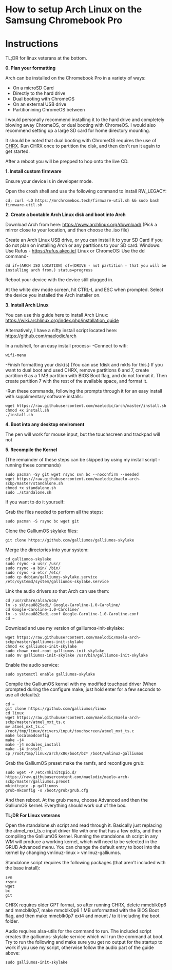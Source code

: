 # How to setup Arch Linux on the Samsung Chromebook Pro

# Instructions

TL;DR for linux veterans at the bottom.

**0. Plan your formatting**

Arch can be installed on the Chromebook Pro in a variety of ways:
- On a microSD Card
- Directly to the hard drive
- Dual booting with ChromeOS
- On an external USB drive
- Partitionining ChromeOS between 

I would personally recommend installing it to the hard drive and completely blowing away ChromeOS, or dual booting with ChromeOS. I would also recommend setting up a large SD card for home directory mounting.

It should be noted that dual booting with ChromeOS requires the use of [CHRX](https://github.com/reynhout/chrx). Run CHRX once to partition the disk, and then don't run it again to get started.

After a reboot you will be prepped to hop onto the live CD.

**1. Install custom firmware**

Ensure your device is in developer mode.

Open the crosh shell and use the following command to install RW_LEGACY:
```
cd; curl -LO https://mrchromebox.tech/firmware-util.sh && sudo bash firmware-util.sh
```

**2. Create a bootable Arch Linux disk and boot into Arch**

Download Arch from here: https://www.archlinux.org/download/ (Pick a mirror close to your location, and then choose the .iso file)

Create an Arch Linux USB drive, or you can install it to your SD Card if you do not plan on installing Arch or any partitions to your SD card:
Windows: Use Rufus - https://rufus.akeo.ie/
Linux or ChromeOS: Use the dd command-
```
dd if=(ARCH ISO LOCATION) of=(DRIVE - not partition - that you will be installing arch from.) status=progress
```
Reboot your device with the device still plugged in.

At the white dev mode screen, hit CTRL-L and ESC when prompted. Select the device you installed the Arch installer on.

**3. Install Arch Linux**

You can use this guide here to install Arch Linux: https://wiki.archlinux.org/index.php/installation_guide

Alternatively, I have a nifty install script located here: https://github.com/maelodic/arch

In a nutshell, for an easy install process-
-Connect to wifi:
```
wifi-menu
```

-Finish formatting your disk(s) (You can use fdisk and mkfs for this.) If you want to dual boot and used CHRX, remove partitions 6 and 7, create partition 6 as a 1 MB partition with BIOS Boot flag, and do not format it. Then create partition 7 with the rest of the available space, and format it.

-Run these commands, following the prompts through it for an easy install with supplimentary software installs:
```
wget https://raw.githubusercontent.com/maelodic/arch/master/install.sh 
chmod +x install.sh 
./install.sh
```

**4. Boot into any desktop enviroment**

The pen will work for mouse input, but the touchscreen and trackpad will not

**5. Recompile the Kernel**

(The remainder of these steps can be skipped by using my install script - running these commands)
```
sudo pacman -Sy git wget rsync svn bc --noconfirm --needed
wget https://raw.githubusercontent.com/maelodic/maelo-arch-scbp/master/standalone.sh
chmod +x standalone.sh
sudo ./standalone.sh
```

If you want to do it yourself:

Grab the files needed to perform all the steps:
```
sudo pacman -S rsync bc wget git
```

Clone the GalliumOS skylake files:
```
git clone https://github.com/galliumos/galliumos-skylake
```

Merge the directories into your system:
```
cd galliumos-skylake
sudo rsync -a usr/ /usr/
sudo rsync -a bin/ /bin/
sudo rsync -a etc/ /etc/
sudo cp debian/galliumos-skylake.service /etc/systemd/system/galliumos-skylake.service
```

Link the audio drivers so that Arch can use them:
```
cd /usr/share/alsa/ucm/
ln -s sklnau8825adi/ Google-Caroline-1.0-Caroline/
cd Google-Caroline-1.0-Caroline/
ln -s sklnau8825adi.conf Google-Caroline-1.0-Caroline.conf
cd ~
```

Download and use my version of galliumos-init-skylake:
```
wget https://raw.githubusercontent.com/maelodic/maelo-arch-scbp/master/galliumos-init-skylake
chmod +x galliumos-init-skylake
sudo chown root.root galliumos-init-skylake
sudo mv galliumos-init-skylake /usr/bin/galliumos-init-skylake
```

Enable the audio service:
```
sudo systemctl enable galliumos-skylake
```

Compile the GalliumOS kernel with my modified touchpad driver (When prompted during the configure make, just hold enter for a few seconds to use all defaults):
```
cd ~
git clone https://github.com/galliumos/linux
cd linux
wget https://raw.githubusercontent.com/maelodic/maelo-arch-scbp/master/atmel_mxt_ts.c
mv atmel_mxt_ts.c /root/tmp/linux/drivers/input/touchscreen/atmel_mxt_ts.c
make localmodconfig
make -j4
make -j4 modules_install
make -j4 install
cp /root/tmp/linux/arch/x86/boot/bz* /boot/vmlinuz-galliumos
```

Grab the GalliumOS preset make the ramfs, and reconfigure grub:
```
sudo wget -P /etc/mkinitcpio.d/ https://raw.githubusercontent.com/maelodic/maelo-arch-scbp/master/galliumos.preset
mkinitcpio -p galliumos
grub-mkconfig -o /boot/grub/grub.cfg
```

And then reboot. At the grub menu, choose Advanced and then the GalliumOS kernel. Everything should work out of the box.


**TL;DR For Linux veterans**

Open the standalone.sh script and read through it. Basically just replacing the atmel_mxt_ts.c input driver file with one that has a few edits, and then compiling the GalliumOS kernel. Running the standalone.sh script in any WM will produce a working kernel, which will need to be selected in the GRUB Advanced menu. You can change the default entry to boot into the kernel by changing vmlinuz-linux > vmlinuz-galliumos.

Standalone script requires the following packages (that aren't included with the base install):
```
svn
rsync
wget
bc
git
```

CHRX requires older GPT format, so after running CHRX, delete mmcblk0p6 and mmcblk0p7, make mmcblk0p6 1 MB unformatted with the BIOS Boot flag, and then make mmcblk0p7 ext4 and mount / to it including the boot folder.

Audio requires alsa-utils for the command to run. The included script creates the galliumos-skylake service which will run the command at boot. Try to run the following and make sure you get no output for the startup to work if you use my script, otherwise follow the audio part of the guide above:
```
sudo galliumos-init-skylake
```
